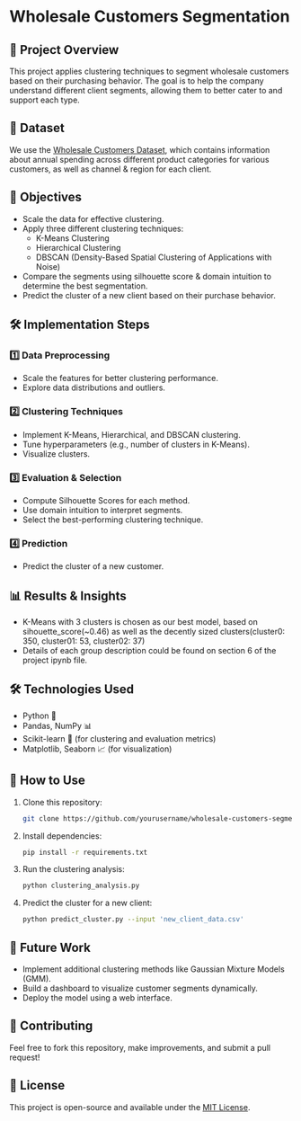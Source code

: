 # Wholesale Customers Segmentation

## 📌 Project Overview
This project applies clustering techniques to segment wholesale customers based on their purchasing behavior. The goal is to help the company understand different client segments, allowing them to better cater to and support each type.

## 📂 Dataset
We use the [Wholesale Customers Dataset](https://www.kaggle.com/datasets/binovi/wholesale-customers-data-set), which contains information about annual spending across different product categories for various customers, as well as channel & region for each client.

## 🎯 Objectives
- Scale the data for effective clustering.
- Apply three different clustering techniques:
  - K-Means Clustering
  - Hierarchical Clustering
  - DBSCAN (Density-Based Spatial Clustering of Applications with Noise)
- Compare the segments using silhouette score & domain intuition to determine the best segmentation.
- Predict the cluster of a new client based on their purchase behavior.

## 🛠️ Implementation Steps
### 1️⃣ Data Preprocessing
- Scale the features for better clustering performance.
- Explore data distributions and outliers.

### 2️⃣ Clustering Techniques
- Implement K-Means, Hierarchical, and DBSCAN clustering.
- Tune hyperparameters (e.g., number of clusters in K-Means).
- Visualize clusters. 

### 3️⃣ Evaluation & Selection
- Compute Silhouette Scores for each method.
- Use domain intuition to interpret segments.
- Select the best-performing clustering technique.

### 4️⃣ Prediction
- Predict the cluster of a new customer.

## 📊 Results & Insights
- K-Means with 3 clusters is chosen as our best model, based on sihouette_score(~0.46) as well as the decently sized clusters(cluster0: 350, cluster01: 53, cluster02: 37)
- Details of each group description could be found on section 6 of the project ipynb file.

## 🛠️ Technologies Used
- Python 🐍
- Pandas, NumPy 📊
- Scikit-learn 🤖 (for clustering and evaluation metrics)
- Matplotlib, Seaborn 📈 (for visualization)

## 🚀 How to Use
1. Clone this repository:
   ```sh
   git clone https://github.com/yourusername/wholesale-customers-segmentation.git
   ```
2. Install dependencies:
   ```sh
   pip install -r requirements.txt
   ```
3. Run the clustering analysis:
   ```sh
   python clustering_analysis.py
   ```
4. Predict the cluster for a new client:
   ```sh
   python predict_cluster.py --input 'new_client_data.csv'
   ```

## 🔮 Future Work
- Implement additional clustering methods like Gaussian Mixture Models (GMM).
- Build a dashboard to visualize customer segments dynamically.
- Deploy the model using a web interface.

## 🤝 Contributing
Feel free to fork this repository, make improvements, and submit a pull request!

## 📝 License
This project is open-source and available under the [MIT License](LICENSE).
